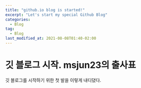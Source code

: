```yaml
---
title: "github.io blog is started!"
excerpt: "Let's start my special Github Blog"
categories:
  - Blog
tag:
  - Blog
last_modified_at: 2021-08-08T01:40-02:00
---
```


# 깃 블로그 시작. msjun23의 출사표

깃 블로그를 시작하기 위한 첫 발을 이렇게 내디뎠다.